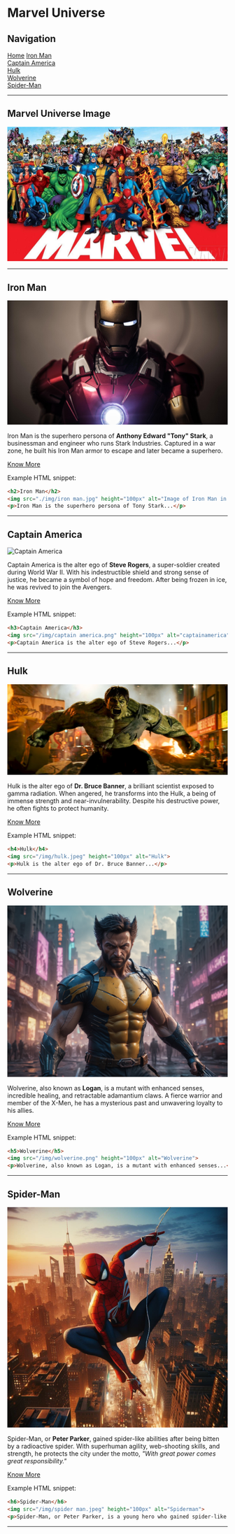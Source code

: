 # Marvel Universe

## Navigation

[Home](index.html) 
[Iron Man](ironman.html)  
[Captain America](captainamerica.html)  
[Hulk](hulk.html)  
[Wolverine](wolverine.html)  
[Spider-Man](spiderman.html)  

---

## Marvel Universe Image
![Marvel Universe](marvelUniverse.jpg)

---

## Iron Man

![Iron Man](./img/iron%20man.jpg)

Iron Man is the superhero persona of **Anthony Edward "Tony" Stark**, a businessman and engineer who runs Stark Industries. Captured in a war zone, he built his Iron Man armor to escape and later became a superhero.

[Know More](ironman.html)

Example HTML snippet:
```html
<h2>Iron Man</h2>
<img src="./img/iron man.jpg" height="100px" alt="Image of Iron Man in armor">
<p>Iron Man is the superhero persona of Tony Stark...</p>
```

---

## Captain America

![Captain America](/img/captain%20america.png)

Captain America is the alter ego of **Steve Rogers**, a super-soldier created during World War II. With his indestructible shield and strong sense of justice, he became a symbol of hope and freedom. After being frozen in ice, he was revived to join the Avengers.

[Know More](captainamerica.html)

Example HTML snippet:
```html
<h3>Captain America</h3>
<img src="/img/captain america.png" height="100px" alt="captainamerica">
<p>Captain America is the alter ego of Steve Rogers...</p>
```

---

## Hulk

![Hulk](/img/hulk.jpeg)

Hulk is the alter ego of **Dr. Bruce Banner**, a brilliant scientist exposed to gamma radiation. When angered, he transforms into the Hulk, a being of immense strength and near-invulnerability. Despite his destructive power, he often fights to protect humanity.

[Know More](hulk.html)

Example HTML snippet:
```html
<h4>Hulk</h4>
<img src="/img/hulk.jpeg" height="100px" alt="Hulk">
<p>Hulk is the alter ego of Dr. Bruce Banner...</p>
```

---

## Wolverine

![Wolverine](/img/wolverine.png)

Wolverine, also known as **Logan**, is a mutant with enhanced senses, incredible healing, and retractable adamantium claws. A fierce warrior and member of the X-Men, he has a mysterious past and unwavering loyalty to his allies.

[Know More](Wolverine.html)

Example HTML snippet:
```html
<h5>Wolverine</h5>
<img src="/img/wolverine.png" height="100px" alt="Wolverine">
<p>Wolverine, also known as Logan, is a mutant with enhanced senses...</p>
```

---

## Spider-Man

![Spider-Man](/img/spider%20man.jpeg)

Spider-Man, or **Peter Parker**, gained spider-like abilities after being bitten by a radioactive spider. With superhuman agility, web-shooting skills, and strength, he protects the city under the motto, *"With great power comes great responsibility."*

[Know More](spiderman.html)

Example HTML snippet:
```html
<h6>Spider-Man</h6>
<img src="/img/spider man.jpeg" height="100px" alt="Spiderman">
<p>Spider-Man, or Peter Parker, is a young hero who gained spider-like abilities...</p>
```

---
